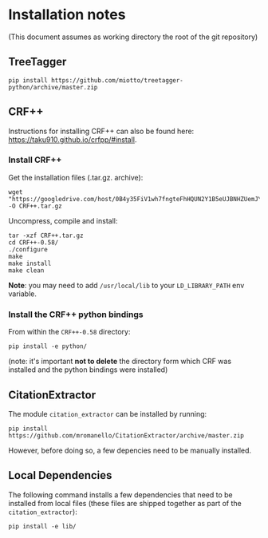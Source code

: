 # Installation notes

(This document assumes as working directory the root of the git repository)

## TreeTagger

    pip install https://github.com/miotto/treetagger-python/archive/master.zip

## CRF++

Instructions for installing CRF++ can also be found here: <https://taku910.github.io/crfpp/#install>.

### Install CRF++

Get the installation files (.tar.gz. archive):

    wget "https://googledrive.com/host/0B4y35FiV1wh7fngteFhHQUN2Y1B5eUJBNHZUemJYQV9VWlBUb3JlX0xBdWVZTWtSbVBneU0/CRF++-0.58.tar.gz" -O CRF++.tar.gz

Uncompress, compile and install:

    tar -xzf CRF++.tar.gz
    cd CRF++-0.58/
    ./configure
    make
    make install
    make clean
    
**Note**: you may need to add `/usr/local/lib` to your `LD_LIBRARY_PATH` env variable.

### Install the CRF++ python bindings

From within the `CRF++-0.58` directory:

    pip install -e python/

(note: it's important **not to delete** the directory form which CRF was installed and the python bindings were installed)

## CitationExtractor

The module `citation_extractor` can be installed by running:

    pip install https://github.com/mromanello/CitationExtractor/archive/master.zip

However, before doing so, a few depencies need to be manually installed.

## Local Dependencies

The following command installs a few dependencies that need to be installed from local files (these files are shipped together as part of the `citation_extractor`):

    pip install -e lib/


